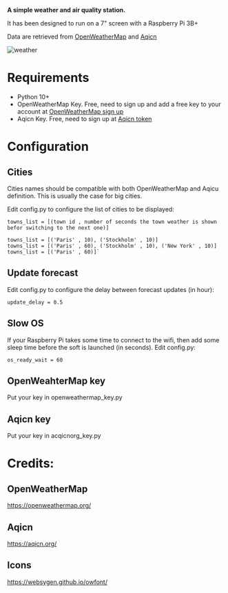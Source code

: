 **A simple weather and air quality station.**

It has been designed to run on a 7" screen with a Raspberry Pi 3B+

Data are retrieved from [OpenWeatherMap](https://openweathermap.org/) and [Aqicn](https://aqicn.org/)

![weather](/img/screen.jpeg)

# Requirements

  * Python 10+
  * OpenWeatherMap Key. Free, need to sign up and add a free key to your account at [OpenWeatherMap sign up](https://home.openweathermap.org/users/sign_up)
  * Aqicn Key. Free, need to sign up at [Aqicn token](https://aqicn.org/data-platform/token/)

# Configuration

## Cities
Cities names should be compatible with both OpenWeatherMap and Aqicu definition. This is usually the case for big cities.

Edit config.py to configure the list of cities to be displayed:

`towns_list = [(town id , number of seconds the town weather is shown befor switching to the next one)]`

```
towns_list = [('Paris' , 10), ('Stockholm' , 10)]
towns_list = [('Paris' , 60), ('Stockholm' , 10), ('New York' , 10)]
towns_list = [('Paris' , 60)]`
```

## Update forecast
Edit config.py to configure the delay between forecast updates (in hour):

`update_delay = 0.5`

## Slow OS
If your Raspberry Pi takes some time to connect to the wifi, then add some sleep time before the soft is launched (in seconds).
Edit config.py:

`os_ready_wait = 60`

## OpenWeahterMap key
Put your key in openweathermap_key.py

## Aqicn key
Put your key in acqicnorg_key.py

# Credits:

## OpenWeatherMap
https://openweathermap.org/

## Aqicn
https://aqicn.org/

## Icons
https://websygen.github.io/owfont/

